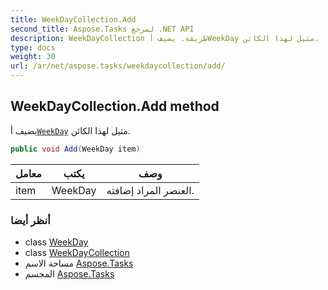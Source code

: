 ```yaml
---
title: WeekDayCollection.Add
second_title: Aspose.Tasks لمرجع .NET API
description: WeekDayCollection طريقة. يضيف أWeekDay مثيل لهذا الكائن.
type: docs
weight: 30
url: /ar/net/aspose.tasks/weekdaycollection/add/
---
```

## WeekDayCollection.Add method

يضيف أ[`WeekDay`](../../weekday/) مثيل لهذا الكائن.

```csharp
public void Add(WeekDay item)
```

| معامل | يكتب | وصف |
| --- | --- | --- |
| item | WeekDay | العنصر المراد إضافته. |

### أنظر أيضا

* class [WeekDay](../../weekday/)
* class [WeekDayCollection](../)
* مساحة الاسم [Aspose.Tasks](../../weekdaycollection/)
* المجسم [Aspose.Tasks](../../../)


